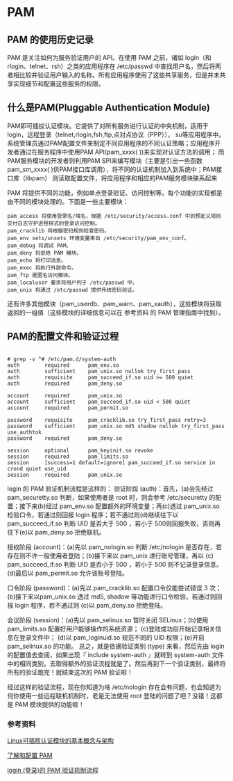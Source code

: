 # PAM

## PAM 的使用历史记录
PAM 是关注如何为服务验证用户的 API。在使用 PAM 之前，诸如 login（和 rlogin、telnet、rsh）之类的应用程序在 /etc/passwd 中查找用户名，然后将两者相比较并验证用户输入的名称。所有应用程序使用了这些共享服务，但是并未共享实现细节和配置这些服务的权限。

## 什么是PAM(Pluggable Authentication Module)
PAM即可插拔认证模块。它提供了对所有服务进行认证的中央机制，适用于login，远程登录（telnet,rlogin,fsh,ftp,点对点协议（PPP）），
su等应用程序中。系统管理员通过PAM配置文件来制定不同应用程序的不同认证策略；应用程序开发者通过在服务程序中使用PAM API(pam_xxxx( ))来实现对认证方法的调用；
而PAM服务模块的开发者则利用PAM SPI来编写模块（主要是引出一些函数pam_sm_xxxx( )供PAM接口库调用），将不同的认证机制加入到系统中；PAM接口库（libpam）
则读取配置文件，将应用程序和相应的PAM服务模块联系起来



PAM 将提供不同的功能，例如单点登录验证、访问控制等。每个功能的实现都是由不同的模块处理的。下面是一些主要模块：

```
pam_access 将使用登录名/域名，根据 /etc/security/access.conf 中的预定义规则交付日志守护进程样式的登录访问控制。
pam_cracklib 将根据密码规则检查密码。
pam_env sets/unsets 环境变量来自 /etc/security/pam_env_conf。
pam_debug 将调试 PAM。
pam_deny 将拒绝 PAM 模块。
pam_echo 将打印消息。
pam_exec 将执行外部命令。
pam_ftp 是匿名访问模块。
pam_localuser 要求将用户列于 /etc/passwd 中。
pam_unix 将通过 /etc/passwd 提供传统密码验证。

```
还有许多其他模块（pam_userdb、pam_warn、pam_xauth），这些模块将获取返回的一组值（这些模块的详细信息可以在 参考资料 的 PAM 管理指南中找到）。



## PAM的配置文件和验证过程

```

# grep -v ^# /etc/pam.d/system-auth
auth        required      pam_env.so
auth        sufficient    pam_unix.so nullok try_first_pass
auth        requisite     pam_succeed_if.so uid >= 500 quiet
auth        required      pam_deny.so
 
account     required      pam_unix.so
account     sufficient    pam_succeed_if.so uid < 500 quiet
account     required      pam_permit.so
 
password    requisite     pam_cracklib.so try_first_pass retry=3
password    sufficient    pam_unix.so md5 shadow nullok try_first_pass use_authtok
password    required      pam_deny.so
 
session     optional      pam_keyinit.so revoke
session     required      pam_limits.so
session     [success=1 default=ignore] pam_succeed_if.so service in crond quiet use_uid
session     required      pam_unix.so
```


login 的 PAM 验证机制流程是这样的：
验证阶段 (auth)：首先，(a)会先经过 pam_securetty.so 判断，如果使用者是 root 时，则会参考 /etc/securetty 的配置；接下来(b)经过 pam_env.so 配置额外的环境变量；再(c)透过 pam_unix.so 检验口令，若通过则回报 login 程序；若不通过则(d)继续往下以 pam_succeed_if.so 判断 UID 是否大于 500 ，若小于 500则回报失败，否则再往下(e)以 pam_deny.so 拒绝联机。

授权阶段 (account)：(a)先以 pam_nologin.so 判断 /etc/nologin 是否存在，若存在则不许一般使用者登陆；(b)接下来以 pam_unix 进行账号管理，再以 (c) pam_succeed_if.so 判断 UID 是否小于 500 ，若小于 500 则不记录登录信息。(d)最后以 pam_permit.so 允许该账号登陆。

口令阶段 (password)：(a)先以 pam_cracklib.so 配置口令仅能尝试错误 3 次；(b)接下来以pam_unix.so 透过 md5, shadow 等功能进行口令检验，若通过则回报 login 程序，若不通过则 (c)以 pam_deny.so 拒绝登陆。

会议阶段 (session)：(a)先以 pam_selinux.so 暂时关闭 SELinux；(b)使用 pam_limits.so 配置好用户能够操作的系统资源； (c)登陆成功后开始记录相关信息在登录文件中； (d)以 pam_loginuid.so 规范不同的 UID 权限；(e)开启 pam_selinux.so 的功能。
总之，就是依据验证类别 (type) 来看，然后先由 login 的配置值去查阅，如果出现『 include system-auth 』就转到 system-auth 文件中的相同类别，去取得额外的验证流程就是了。然后再到下一个验证类别，最终将所有的验证跑完！就结束这次的 PAM 验证啦！

经过这样的验证流程，现在你知道为啥 /etc/nologin 存在会有问题，也会知道为何你使用一些远程联机机制时，老是无法使用 root 登陆的问题了吧？没错！这都是 PAM 模块提供的功能啦！


### 参考资料
[Linux可插拔认证模块的基本概念与架构](http://www.infoq.com/cn/articles/wjl-linux-pluggable-authentication-module)

[了解和配置 PAM](https://www.ibm.com/developerworks/cn/linux/l-pam/)

[ login (登录)的 PAM 验证机制流程](http://blog.csdn.net/wangzengdi/article/details/31742267)


